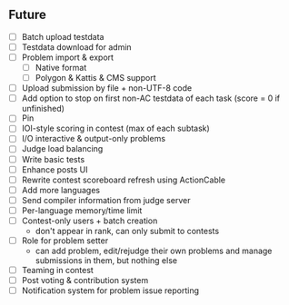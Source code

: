 ## Future

- [ ] Batch upload testdata
- [ ] Testdata download for admin
- [ ] Problem import & export
    - [ ] Native format
    - [ ] Polygon & Kattis & CMS support
- [ ] Upload submission by file + non-UTF-8 code
- [ ] Add option to stop on first non-AC testdata of each task (score = 0 if unfinished)
- [ ] Pin
- [ ] IOI-style scoring in contest (max of each subtask)
- [ ] I/O interactive & output-only problems
- [ ] Judge load balancing
- [ ] Write basic tests
- [ ] Enhance posts UI
- [ ] Rewrite contest scoreboard refresh using ActionCable
- [ ] Add more languages
- [ ] Send compiler information from judge server
- [ ] Per-language memory/time limit
- [ ] Contest-only users + batch creation
    - don't appear in rank, can only submit to contests
- [ ] Role for problem setter
    - can add problem, edit/rejudge their own problems and manage submissions in them, but nothing else
- [ ] Teaming in contest
- [ ] Post voting & contribution system
- [ ] Notification system for problem issue reporting
